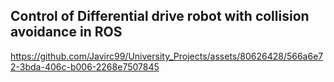 ## Control of Differential drive robot with collision avoidance in ROS

https://github.com/Javirc99/University_Projects/assets/80626428/566a6e72-3bda-406c-b006-2268e7507845
